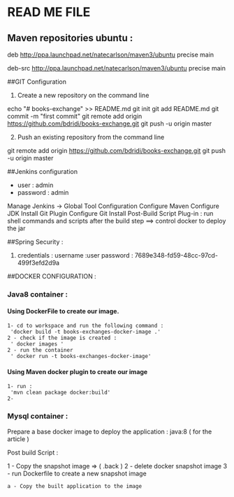 # READ ME FILE

##  Maven repositories ubuntu : 

deb http://ppa.launchpad.net/natecarlson/maven3/ubuntu precise main

deb-src http://ppa.launchpad.net/natecarlson/maven3/ubuntu precise main

##GIT Configuration 

1. Create a new repository on the command line

echo "# books-exchange" >> README.md
git init
git add README.md
git commit -m "first commit"
git remote add origin https://github.com/bdridi/books-exchange.git
git push -u origin master
 

2. Push an existing repository from the command line

git remote add origin https://github.com/bdridi/books-exchange.git
git push -u origin master

##Jenkins configuration

* user : admin
* password : admin

Manage Jenkins -> Global Tool Configuration
Configure Maven 
Configure JDK 
Install Git Plugin
Configure Git
Install Post-Build Script Plug-in : run shell commands and scripts after the build step ==> control docker to deploy the jar


##Spring Security :

1. credentials : 
	username :user
	password : 7689e348-fd59-48cc-97cd-499f3efd2d9a	
	
	
##DOCKER CONFIGURATION : 


### Java8 container :

#### Using DockerFile to create our image.
	
	1- cd to workspace and run the following command : 
	 'docker build -t books-exchanges-docker-image .'
	2 - check if the image is created : 
	 ' docker images '
	2 - run the container
	 ' docker run -t books-exchanges-docker-image'
	     
#### Using Maven docker plugin to create our image
	1- run : 
	 'mvn clean package docker:build'
	2- 
### Mysql container :  

Prepare a base docker image to deploy the application :  java:8 ( for the article ) 

Post build Script :  

1 - Copy the snapshot image => ( .back ) 
2 - delete  docker snapshot image
3 - run Dockerfile to create a new snapshot image
	 
	a - Copy the built application to the image 
   	